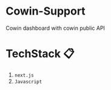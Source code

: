 # Cowin-Support

Cowin dashboard with cowin public API

# TechStack 📋

  1. `next.js`
  2. `Javascript`
